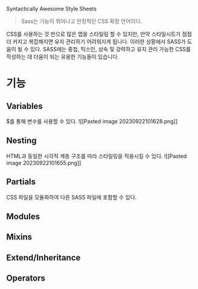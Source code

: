 Syntactically Awesome Style Sheets
> Sass는 기능이 뛰어나고 안정적인 CSS 확장 언어이다.

CSS를 사용하는 것 만으로 많은 앱을 스타일링 할 수 있지만, 만약 스타일시트가 점점 더 커지고 복잡해지면 유지 관리하기 어려워지게 됩니다. 이러한 상황에서 SASS가 도움이 될 수 있다. SASS에는 중첩, 믹스인, 상속 및 강력하고 유지 관리 가능한 CSS를 작성하는 데 더움이 되는 유용한 기능들이 있습니다.
# 기능
## Variables
$를 통해 변수를 사용할 수 있다.
![[Pasted image 20230922101628.png]]
## Nesting
HTML과 동일한 시각적 계층 구조를 따라 스타일링을 적용시킬 수 있다.
![[Pasted image 20230922101655.png]]
## Partials
CSS 파일을 모듈화하여 다른 SASS 파일에 포함할 수 있다.
## Modules
## Mixins
## Extend/Inheritance
## Operators
